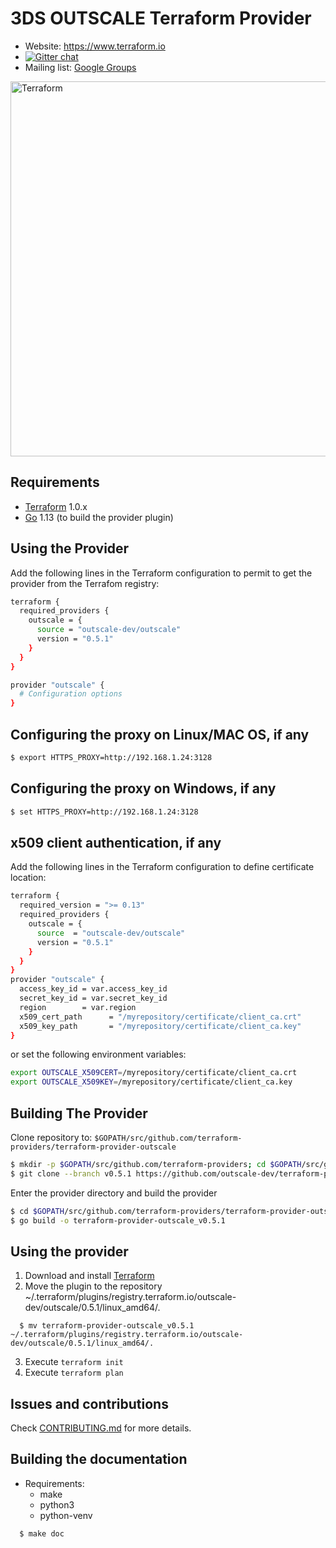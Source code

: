 3DS OUTSCALE Terraform Provider
===============================

- Website: https://www.terraform.io
- [![Gitter chat](https://badges.gitter.im/hashicorp-terraform/Lobby.png)](https://gitter.im/hashicorp-terraform/Lobby)
- Mailing list: [Google Groups](http://groups.google.com/group/terraform-tool)

<img alt="Terraform" src="https://www.terraform.io/assets/images/logo-hashicorp-3f10732f.svg" width="600px">

Requirements
------------

-	[Terraform](https://www.terraform.io/downloads.html) 1.0.x
-	[Go](https://golang.org/doc/install) 1.13 (to build the provider plugin)


Using the Provider
------------------

Add the following lines in the Terraform configuration to permit to get the provider from the Terrafom registry:

```sh
terraform {
  required_providers {
    outscale = {
      source = "outscale-dev/outscale"
      version = "0.5.1"
    }
  }
}

provider "outscale" {
  # Configuration options
}
```

Configuring the proxy on Linux/MAC OS, if any
---------------------------------------------

```sh
$ export HTTPS_PROXY=http://192.168.1.24:3128
```

Configuring the proxy on Windows, if any
----------------------------------------

```sh
$ set HTTPS_PROXY=http://192.168.1.24:3128
```


x509 client authentication, if any
----------------------------------

Add the following lines in the Terraform configuration to define certificate location:

```sh
terraform {
  required_version = ">= 0.13"
  required_providers {
    outscale = {
      source  = "outscale-dev/outscale"
      version = "0.5.1"
    }
  }
}
provider "outscale" {
  access_key_id = var.access_key_id
  secret_key_id = var.secret_key_id
  region        = var.region
  x509_cert_path      = "/myrepository/certificate/client_ca.crt"
  x509_key_path       = "/myrepository/certificate/client_ca.key"
}
```

or set the following environment variables:

```sh
export OUTSCALE_X509CERT=/myrepository/certificate/client_ca.crt
export OUTSCALE_X509KEY=/myrepository/certificate/client_ca.key
```

Building The Provider
---------------------

Clone repository to: `$GOPATH/src/github.com/terraform-providers/terraform-provider-outscale`

```sh
$ mkdir -p $GOPATH/src/github.com/terraform-providers; cd $GOPATH/src/github.com/terraform-providers
$ git clone --branch v0.5.1 https://github.com/outscale-dev/terraform-provider-outscale
```

Enter the provider directory and build the provider

```sh
$ cd $GOPATH/src/github.com/terraform-providers/terraform-provider-outscale
$ go build -o terraform-provider-outscale_v0.5.1
```

Using the provider
----------------------
1. Download and install [Terraform](https://www.terraform.io/downloads.html)
2. Move the plugin to the repository ~/.terraform/plugins/registry.terraform.io/outscale-dev/outscale/0.5.1/linux_amd64/.

```shell
  $ mv terraform-provider-outscale_v0.5.1 ~/.terraform/plugins/registry.terraform.io/outscale-dev/outscale/0.5.1/linux_amd64/.
```

3. Execute `terraform init`
4. Execute `terraform plan`

Issues and contributions
------------------------

Check [CONTRIBUTING.md](./CONTRIBUTING.md) for more details.


Building the documentation
------------------------
- Requirements:
  - make
  - python3
  - python-venv
```shell
  $ make doc
```